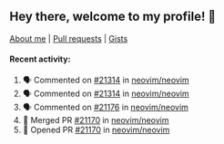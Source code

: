 ## Hey there, welcome to my profile! 👋

[About me](https://seandewar.github.io/)
 | [Pull requests](https://github.com/search?p=1&q=author%3Aseandewar+is%3Apr)
 | [Gists](https://gist.github.com/seandewar)

#### Recent activity:

<!--START_SECTION:activity-->
1. 🗣 Commented on [#21314](https://github.com/neovim/neovim/issues/21314) in [neovim/neovim](https://github.com/neovim/neovim)
2. 🗣 Commented on [#21314](https://github.com/neovim/neovim/issues/21314) in [neovim/neovim](https://github.com/neovim/neovim)
3. 🗣 Commented on [#21176](https://github.com/neovim/neovim/issues/21176) in [neovim/neovim](https://github.com/neovim/neovim)
4. 🎉 Merged PR [#21170](https://github.com/neovim/neovim/pull/21170) in [neovim/neovim](https://github.com/neovim/neovim)
5. 💪 Opened PR [#21170](https://github.com/neovim/neovim/pull/21170) in [neovim/neovim](https://github.com/neovim/neovim)
<!--END_SECTION:activity-->
